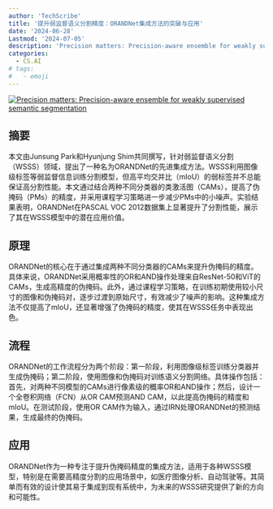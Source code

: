 ```yaml
---
author: 'TechScribe'
title: '提升弱监督语义分割精度：ORANDNet集成方法的突破与应用'
date: '2024-06-28'
Lastmod: '2024-07-05'
description: 'Precision matters: Precision-aware ensemble for weakly supervised semantic segmentation'
categories:
  - CS.AI
# tags:
#   - emoji
---
```


[![Precision matters: Precision-aware ensemble for weakly supervised semantic segmentation](https://arxiv-research-1301205113.cos.ap-guangzhou.myqcloud.com/images/2406.19638v1.pdf_0.jpg)](https://arxiv.org/abs/2406.19638v1)

## 摘要

本文由Junsung Park和Hyunjung Shim共同撰写，针对弱监督语义分割（WSSS）领域，提出了一种名为ORANDNet的先进集成方法。WSSS利用图像级标签等弱监督信息训练分割模型，但高平均交并比（mIoU）的弱标签并不总能保证高分割性能。本文通过结合两种不同分类器的类激活图（CAMs），提高了伪掩码（PMs）的精度，并采用课程学习策略进一步减少PMs中的小噪声。实验结果表明，ORANDNet在PASCAL VOC 2012数据集上显著提升了分割性能，展示了其在WSSS模型中的潜在应用价值。<!--more-->

## 原理

ORANDNet的核心在于通过集成两种不同分类器的CAMs来提升伪掩码的精度。具体来说，ORANDNet采用概率性的OR和AND操作处理来自ResNet-50和ViT的CAMs，生成高精度的伪掩码。此外，通过课程学习策略，在训练初期使用较小尺寸的图像和伪掩码对，逐步过渡到原始尺寸，有效减少了噪声的影响。这种集成方法不仅提高了mIoU，还显著增强了伪掩码的精度，使其在WSSS任务中表现出色。

## 流程

ORANDNet的工作流程分为两个阶段：第一阶段，利用图像级标签训练分类器并生成伪掩码；第二阶段，使用图像和伪掩码对训练语义分割网络。具体操作包括：首先，对两种不同模型的CAMs进行像素级的概率OR和AND操作；然后，设计一个全卷积网络（FCN）从OR CAM预测AND CAM，以此提高伪掩码的精度和mIoU。在测试阶段，使用OR CAM作为输入，通过IRN处理ORANDNet的预测结果，生成最终的伪掩码。

## 应用

ORANDNet作为一种专注于提升伪掩码精度的集成方法，适用于各种WSSS模型，特别是在需要高精度分割的应用场景中，如医疗图像分析、自动驾驶等。其简单而有效的设计使其易于集成到现有系统中，为未来的WSSS研究提供了新的方向和可能性。